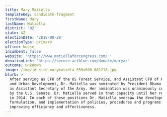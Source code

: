 ```yaml
---
title: Mary Matiella
templateKey: candidate-fragment
firstName: Mary
lastName: Matiella
district: '02'
state: AZ
electionDate: '2018-08-28'
electionType: primary
office: house
incumbent: false
website: 'https://www.matiellaforcongress.com/ '
donationLink: 'https://secure.actblue.com/donate/maryaz'
outcome: Unknown
image: /img/jd_site_marymatiela_550x600_061218.jpg
blurb: >
  After serving as CFO of the US Forest Service, and Assistant CFO of Housing
  and Urban Development, Dr. Matiella was nominated by President Obama to serve
  as Assistant Secretary of the Army. Her nomination was unanimously confirmed
  by the U.S. Senate. Dr. Matiella served in that capacity until her retirement
  in 2014. In each of these positions Dr. Matiella oversaw the development,
  formulation, and implementation of policies, procedures and programs for
  improving efficiency and effectiveness.
---
```


